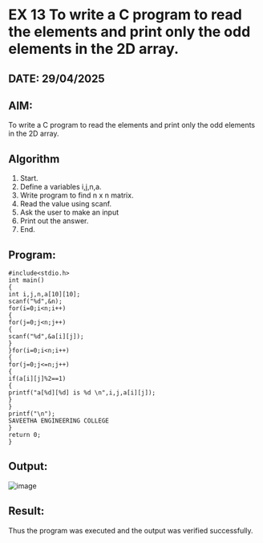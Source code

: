 # EX 13 To write a C program to read the elements and print only the odd elements in the 2D array.
## DATE: 29/04/2025
## AIM:
To write a C program to read the elements and print only the odd elements in the 2D array.

## Algorithm
1. Start.
2. Define a variables i,j,n,a.
3. Write program to find n x n matrix.
4. Read the value using scanf.
5. Ask the user to make an input
6. Print out the answer.
7. End. 

## Program:
```
#include<stdio.h>
int main()
{
int i,j,n,a[10][10];
scanf("%d",&n);
for(i=0;i<n;i++)
{
for(j=0;j<n;j++)
{
scanf("%d",&a[i][j]);
}
}for(i=0;i<n;i++)
{
for(j=0;j<=n;j++)
{
if(a[i][j]%2==1)
{
printf("a[%d][%d] is %d \n",i,j,a[i][j]);
}
}
printf("\n");
SAVEETHA ENGINEERING COLLEGE
}
return 0;
}
```

## Output:

![image](https://github.com/user-attachments/assets/4fe09f04-71ee-4ec1-b98d-9d4cb31d5eae)


## Result:
Thus the program was executed and the output was verified successfully.
